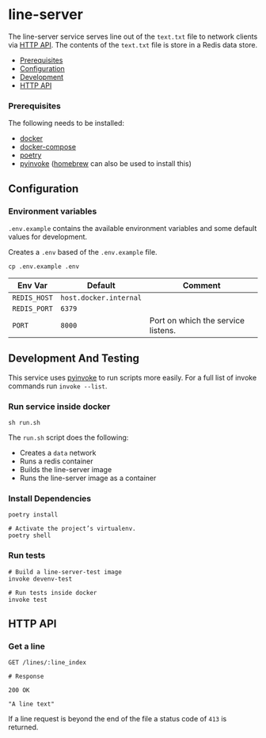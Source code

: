 # line-server

The line-server service serves line out of the `text.txt` file to network clients via [HTTP API](#http-api). The contents of the `text.txt` file is store in a Redis data store.

- [Prerequisites](#prerequisites)
- [Configuration](#configuration)
- [Development](#development)
- [HTTP API](#http-api)

### Prerequisites

The following needs to be installed:

- [docker](https://docs.docker.com/get-docker/)
- [docker-compose](https://docs.docker.com/compose/install/)
- [poetry](https://python-poetry.org/docs/#installation)
- [pyinvoke](https://www.pyinvoke.org/installing.html) ([homebrew](https://formulae.brew.sh/formula/pyinvoke) can also be used to install this)

## Configuration

### Environment variables

`.env.example` contains the available environment variables and some default
values for development.

Creates a `.env` based of the `.env.example` file.

```
cp .env.example .env
```

| Env Var      | Default                | Comment                            |
| ------------ | ---------------------- | ---------------------------------- |
| `REDIS_HOST` | `host.docker.internal` |                                    |
| `REDIS_PORT` | `6379`                 |                                    |
| `PORT`       | `8000`                 | Port on which the service listens. |

## Development And Testing

This service uses [pyinvoke](http://docs.pyinvoke.org/en/1.2/index.html) to run scripts more easily. For a full list of invoke commands run `invoke --list`.

### Run service inside docker

```
sh run.sh
```

The `run.sh` script does the following:

- Creates a `data` network
- Runs a redis container
- Builds the line-server image
- Runs the line-server image as a container

### Install Dependencies

```
poetry install

# Activate the project’s virtualenv.
poetry shell

```

### Run tests


```
# Build a line-server-test image
invoke devenv-test

# Run tests inside docker
invoke test
```

## HTTP API

### Get a line

```
GET /lines/:line_index

# Response

200 OK

"A line text"

```

If a line request is beyond the end of the file a status code of `413` is returned.

